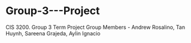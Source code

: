 # Group-3---Project
CIS 3200. Group 3 Term Project
Group Members - Andrew Rosalino, Tan Huynh, Sareena Grajeda, Aylin Ignacio
